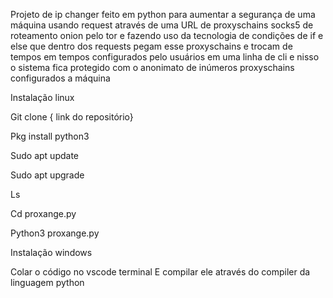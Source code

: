 Projeto de ip changer feito em python para aumentar a segurança de uma máquina usando request através de uma URL de proxyschains socks5 de roteamento onion pelo tor e fazendo uso da tecnologia de  condições de if e else que dentro dos requests pegam esse proxyschains e trocam de tempos em tempos configurados pelo usuários em uma linha de cli e nisso o sistema fica protegido com o anonimato de inúmeros proxyschains configurados a máquina 


Instalação linux

Git clone { link do repositório}

Pkg install python3 

Sudo apt update

Sudo apt upgrade 

Ls

Cd proxange.py

Python3 proxange.py




Instalação windows 

Colar o código no vscode terminal 
E compilar ele através do compiler da linguagem python
